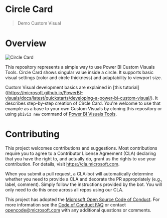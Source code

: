 # Circle Card

> Demo Custom Visual

# Overview

![Circle Card](https://docs.microsoft.com/en-us/power-bi/developer/media/custom-visual-develop-tutorial/circle-developer-visual.png)

This repository represents a simple way to use Power BI Custom Visuals Tools. Circle Card shows singular value inside a circle. It supports basic visual settings (color and circle thickness) and adaptability to viewport size.

Custom Visual development basics are explained in [this tutorial]((https://microsoft.github.io/PowerBI-visuals/docs/latest/quickstarts/developing-a-power-bi-custom-visual/). It describes step-by-step creation of Circle Card. You're welcome to use that example as a base to your own Custom Visuals by cloning this repository or using `pbiviz new` command of [Power BI Visuals Tools](https://github.com/Microsoft/PowerBI-visuals-tools).

# Contributing

This project welcomes contributions and suggestions.  Most contributions require you to agree to a
Contributor License Agreement (CLA) declaring that you have the right to, and actually do, grant us
the rights to use your contribution. For details, visit https://cla.microsoft.com.

When you submit a pull request, a CLA-bot will automatically determine whether you need to provide
a CLA and decorate the PR appropriately (e.g., label, comment). Simply follow the instructions
provided by the bot. You will only need to do this once across all repos using our CLA.

This project has adopted the [Microsoft Open Source Code of Conduct](https://opensource.microsoft.com/codeofconduct/).
For more information see the [Code of Conduct FAQ](https://opensource.microsoft.com/codeofconduct/faq/) or
contact [opencode@microsoft.com](mailto:opencode@microsoft.com) with any additional questions or comments.
